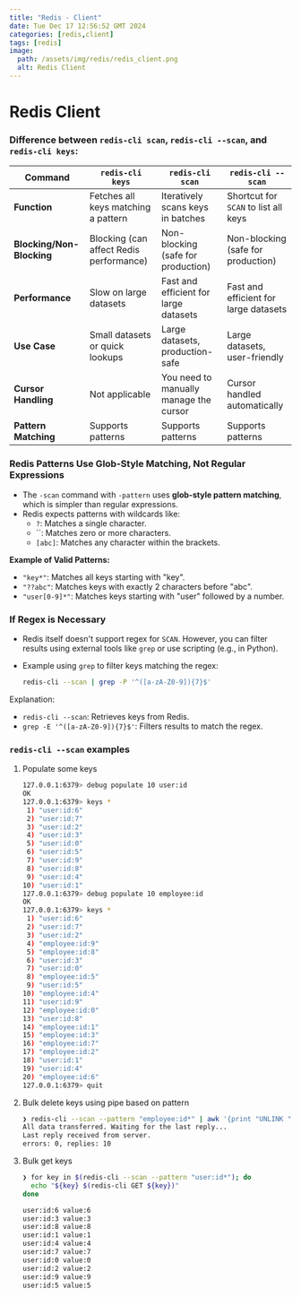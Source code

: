 ```yaml
---
title: "Redis - Client"
date: Tue Dec 17 12:56:52 GMT 2024
categories: [redis,client]
tags: [redis]
image:
  path: /assets/img/redis/redis_client.png
  alt: Redis Client
---
```


# Redis Client

### Difference between `redis-cli scan`, `redis-cli --scan`, and `redis-cli keys`:

| **Command** | **`redis-cli keys`** | **`redis-cli scan`** | **`redis-cli --scan`** |
| --- | --- | --- | --- |
| **Function** | Fetches all keys matching a pattern | Iteratively scans keys in batches | Shortcut for `SCAN` to list all keys |
| **Blocking/Non-Blocking** | Blocking (can affect Redis performance) | Non-blocking (safe for production) | Non-blocking (safe for production) |
| **Performance** | Slow on large datasets | Fast and efficient for large datasets | Fast and efficient for large datasets |
| **Use Case** | Small datasets or quick lookups | Large datasets, production-safe | Large datasets, user-friendly |
| **Cursor Handling** | Not applicable | You need to manually manage the cursor | Cursor handled automatically |
| **Pattern Matching** | Supports patterns | Supports patterns | Supports patterns |

### **Redis Patterns Use Glob-Style Matching, Not Regular Expressions**

- The `-scan` command with `-pattern` uses **glob-style pattern matching**, which is simpler than regular expressions.
- Redis expects patterns with wildcards like:
    - `?`: Matches a single character.
    - ``: Matches zero or more characters.
    - `[abc]`: Matches any character within the brackets.

**Example of Valid Patterns:**

- `"key*"`: Matches all keys starting with "key".
- `"??abc"`: Matches keys with exactly 2 characters before "abc".
- `"user[0-9]*"`: Matches keys starting with "user" followed by a number.

### **If Regex is Necessary**

- Redis itself doesn't support regex for `SCAN`. However, you can filter results using external tools like `grep` or use scripting (e.g., in Python).
- Example using `grep` to filter keys matching the regex:
    
    ```bash
    redis-cli --scan | grep -P '^([a-zA-Z0-9]){7}$'
    ```
    

Explanation:

- `redis-cli --scan`: Retrieves keys from Redis.
- `grep -E '^([a-zA-Z0-9]){7}$'`: Filters results to match the regex.

### `redis-cli --scan` examples

1. Populate some keys
    
    ```bash
    127.0.0.1:6379> debug populate 10 user:id
    OK
    127.0.0.1:6379> keys *
     1) "user:id:6"
     2) "user:id:7"
     3) "user:id:2"
     4) "user:id:3"
     5) "user:id:0"
     6) "user:id:5"
     7) "user:id:9"
     8) "user:id:8"
     9) "user:id:4"
    10) "user:id:1"
    127.0.0.1:6379> debug populate 10 employee:id
    OK
    127.0.0.1:6379> keys *
     1) "user:id:6"
     2) "user:id:7"
     3) "user:id:2"
     4) "employee:id:9"
     5) "employee:id:8"
     6) "user:id:3"
     7) "user:id:0"
     8) "employee:id:5"
     9) "user:id:5"
    10) "employee:id:4"
    11) "user:id:9"
    12) "employee:id:0"
    13) "user:id:8"
    14) "employee:id:1"
    15) "employee:id:3"
    16) "employee:id:7"
    17) "employee:id:2"
    18) "user:id:1"
    19) "user:id:4"
    20) "employee:id:6"
    127.0.0.1:6379> quit
    ```
    
2. Bulk delete keys using pipe based on pattern
    
    ```bash
    ❯ redis-cli --scan --pattern "employee:id*" | awk '{print "UNLINK " $0}' | redis-cli --pipe
    All data transferred. Waiting for the last reply...
    Last reply received from server.
    errors: 0, replies: 10
    ```
    
3. Bulk get keys
    
    ```bash
    ❯ for key in $(redis-cli --scan --pattern "user:id*"); do
      echo "${key} $(redis-cli GET ${key})"
    done
    
    user:id:6 value:6
    user:id:3 value:3
    user:id:8 value:8
    user:id:1 value:1
    user:id:4 value:4
    user:id:7 value:7
    user:id:0 value:0
    user:id:2 value:2
    user:id:9 value:9
    user:id:5 value:5
    ```